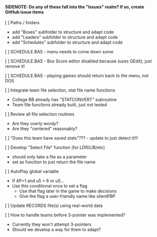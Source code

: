 #### SIDENOTE: Do any of these fall into the "Issues" realm? If so, create GitHub issue items ####

[ ] Paths / folders
- add "Boxes" subfolder to structure and adapt code
- add "Leaders" subfolder to structure and adapt code
- add "Schedules" subfolder to structure and adapt code

[ ] SCHEDULE.BAS - menu needs to come down some

[ ] SCHEDULE.BAS - Box Score editor disabled because (uses QEdit); just remove it!

[ ] SCHEDULE.BAS - playing games should return back to the menu, not DOS

[ ] Integrate team file selection, stat file name functions
- College BB already has "STATCONVERT" subroutine
- Team file functions already built, just not tested

[ ] Review all file selection routines
- Are they overly wordy?
- Are they "centered" reasonably?

[ ] "Does this team have saved stats"??? - update to just detect it!!!

[ ] Develop "Select File" function (for LDR/LIB/etc)
- should only take a file as a parameter
- set as function to just return the file name

[ ] AutoPlay global variable
- If AP=1 and u5 = 6 or u5...
- Use this conditional once to set a flag
	- Use that flag later in the game to make decisions
	- Give the flag a user-friendly name like silentPBP

[ ] Update RECORDS file(s) using real-world data

[ ] How to handle teams before 3-pointer was implemented?
- Currently they won't attempt 3-pointers
- Should we develop a way for them to adapt?
